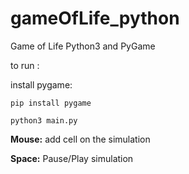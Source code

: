 # gameOfLife_python
Game of Life Python3 and PyGame


to run :

install pygame:

``` pip install pygame ```


``` python3 main.py ``` 


__Mouse:__ add cell on the simulation

__Space:__ Pause/Play simulation
